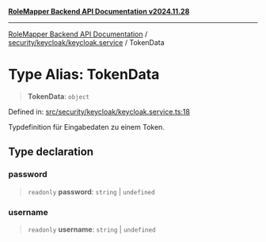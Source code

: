 [**RoleMapper Backend API Documentation v2024.11.28**](../../../../README.md)

***

[RoleMapper Backend API Documentation](../../../../modules.md) / [security/keycloak/keycloak.service](../README.md) / TokenData

# Type Alias: TokenData

> **TokenData**: `object`

Defined in: [src/security/keycloak/keycloak.service.ts:18](https://github.com/FlowCraft-AG/RoleMapper/blob/bf5085d9e7de1fbc4b709bcc4add48f0b20f2b21/backend/src/security/keycloak/keycloak.service.ts#L18)

Typdefinition für Eingabedaten zu einem Token.

## Type declaration

### password

> `readonly` **password**: `string` \| `undefined`

### username

> `readonly` **username**: `string` \| `undefined`
